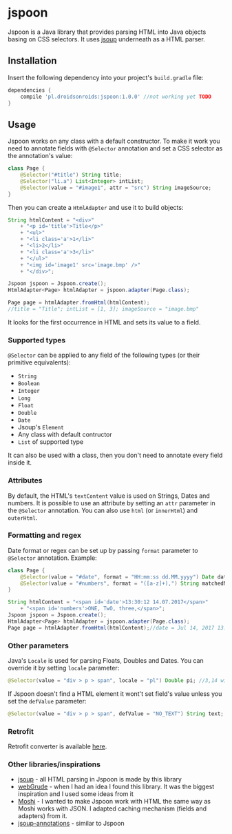 # jspoon
Jspoon is a Java library that provides parsing HTML into Java objects basing on CSS selectors. It uses [jsoup][jsoup] underneath as a HTML parser.

## Installation
Insert the following dependency into your project's `build.gradle` file:
```gradle
dependencies {
    compile 'pl.droidsonroids:jspoon:1.0.0' //not working yet TODO
}
```
## Usage
Jspoon works on any class with a default constructor. To make it work you need to annotate fields with `@Selector` annotation and set a CSS selector as the annotation's value:
```java
class Page {
    @Selector("#title") String title;
    @Selector("li.a") List<Integer> intList;
    @Selector(value = "#image1", attr = "src") String imageSource;
}
```
Then you can create a `HtmlAdapter` and use it to build objects:
```java
String htmlContent = "<div>" 
    + "<p id='title'>Title</p>" 
    + "<ul>"
    + "<li class='a'>1</li>"
    + "<li>2</li>"
    + "<li class='a'>3</li>"
    + "</ul>"
    + "<img id='image1' src='image.bmp' />"
    + "</div>";

Jspoon jspoon = Jspoon.create();
HtmlAdapter<Page> htmlAdapter = jspoon.adapter(Page.class);

Page page = htmlAdapter.fromHtml(htmlContent);
//title = "Title"; intList = [1, 3]; imageSource = "image.bmp"
```
It looks for the first occurrence in HTML and sets its value to a field.

### Supported types
`@Selector` can be applied to any field of the following types (or their primitive equivalents):
* `String`
* `Boolean`
* `Integer`
* `Long`
* `Float`
* `Double`
* `Date`
* Jsoup's `Element`
* Any class with  default contructor
* `List` of supported type

It can also be used with a class, then you don't need to annotate every field inside it.

### Attributes
By default, the HTML's `textContent` value is used on Strings, Dates and numbers. It is possible to use an attribute by setting an `attr` parameter in the `@Selector` annotation. You can also use `html` (or `innerHtml`) and `outerHtml`.

### Formatting and regex
Date format or regex can be set up by passing `format` parameter to `@Selector` annotation. Example:
```java
class Page {
    @Selector(value = "#date", format = "HH:mm:ss dd.MM.yyyy") Date date;
    @Selector(value = "#numbers", format = "([a-z]+),") String matchedNumber;
}
```
```java
String htmlContent = "<span id='date'>13:30:12 14.07.2017</span>"
    + "<span id='numbers'>ONE, TwO, three,</span>";
Jspoon jspoon = Jspoon.create();
HtmlAdapter<Page> htmlAdapter = jspoon.adapter(Page.class);
Page page = htmlAdapter.fromHtml(htmlContent);//date = Jul 14, 2017 13:30:12; matchedNumber = "three";
```

### Other parameters
Java's `Locale` is used for parsing Floats, Doubles and Dates. You can override it by setting `locale` parameter:
```java
@Selector(value = "div > p > span", locale = "pl") Double pi; //3,14 will be parsed 
```
If Jspoon doesn't find a HTML element it wont't set field's value unless you set the `defValue` parameter:
```java
@Selector(value = "div > p > span", defValue = "NO_TEXT") String text;
```

### Retrofit
Retrofit converter is available [here][retrofit-converter].

### Other libraries/inspirations
* [jsoup][jsoup] - all HTML parsing in Jspoon is made by this library
* [webGrude][webGrude] - when I had an idea I found this library. It was the biggest inspiration and I used some ideas from it
* [Moshi][Moshi] - I wanted to make Jspoon work with HTML the same way as Moshi works with JSON. I adapted caching mechanism (fields and adapters) from it.
* [jsoup-annotations][jsoup-annotations] - similar to Jspoon

[//]: #
   [jsoup]: <https://jsoup.org/>
   [webGrude]: <https://github.com/beothorn/webGrude>
   [Moshi]: <https://github.com/square/moshi>
   [jsoup-annotations]: <https://github.com/fcannizzaro/jsoup-annotations>
   [retrofit-converter]: <https://github.com/DroidsOnRoids/Jspoon/tree/master/retrofit-converter-jspoon>
   
   
